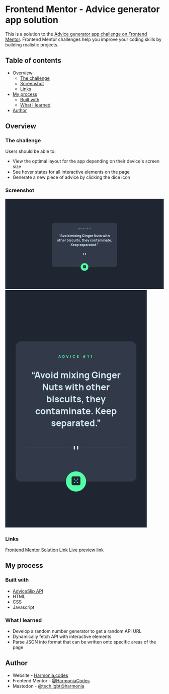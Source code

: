 # Frontend Mentor - Advice generator app solution

This is a solution to the [Advice generator app challenge on Frontend Mentor](https://www.frontendmentor.io/challenges/advice-generator-app-QdUG-13db). Frontend Mentor challenges help you improve your coding skills by building realistic projects.

## Table of contents

- [Overview](#overview)
  - [The challenge](#the-challenge)
  - [Screenshot](#screenshot)
  - [Links](#links)
- [My process](#my-process)
  - [Built with](#built-with)
  - [What I learned](#what-i-learned)
- [Author](#author)

## Overview

### The challenge

Users should be able to:

- View the optimal layout for the app depending on their device's screen size
- See hover states for all interactive elements on the page
- Generate a new piece of advice by clicking the dice icon

### Screenshot

![](/images/screenshot-desktop.png)
![](/images/screenshot-mobile.png)

### Links

[Frontend Mentor Solution Link](https://www.frontendmentor.io/solutions/advice-generator-app-using-adviceslip-api-KMgPwCZ_SC)
[Live preview link](https://advice-generator-app-main-kohl.vercel.app/)

## My process

### Built with

- [AdviceSlip API](http://api.adviceslip.com)
- HTML
- CSS
- Javascript

### What I learned

- Develop a random number generator to get a random API URL
- Dynamically fetch API with interactive elements
- Parse JSON into format that can be written onto specific areas of the page

## Author

- Website - [Harmonia.codes](https://harmonia.codes)
- Frontend Mentor - [@HarmoniaCodes](https://www.frontendmentor.io/profile/harmoniacodes)
- Mastodon - [@tech.lgbt@harmonia](http://tech.lgbt/@harmonia)
